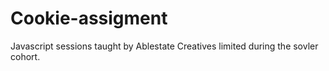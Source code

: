 # Cookie-assigment
Javascript sessions taught by Ablestate Creatives limited during the sovler cohort.
